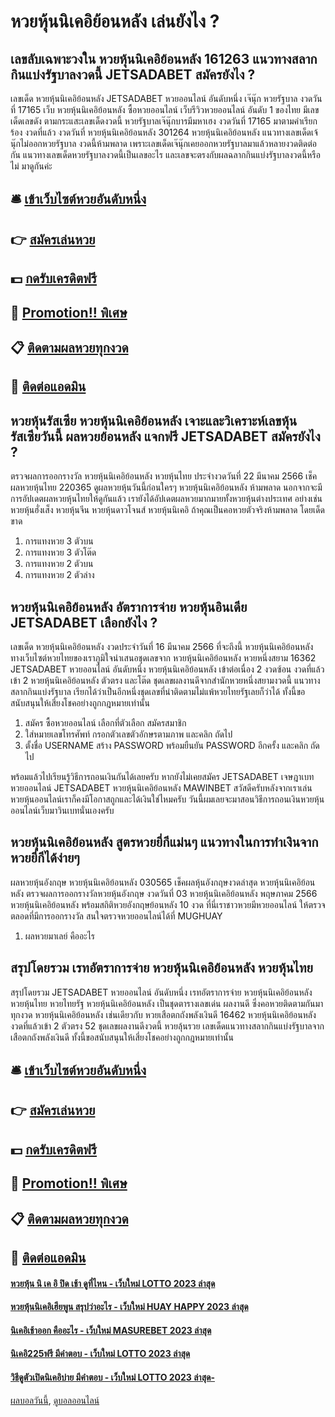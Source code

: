 # หวยหุ้นนิเคอิย้อนหลัง เล่นยังไง ?
## เลขลับเฉพาะวงใน หวยหุ้นนิเคอิย้อนหลัง 161263 แนวทางสลากกินแบ่งรัฐบาลงวดนี้ JETSADABET สมัครยังไง ?
เลขเด็ด หวยหุ้นนิเคอิย้อนหลัง JETSADABET หวยออนไลน์ อันดับหนึ่ง เจ๊นุ๊ก หวยรัฐบาล งวดวันที่ 17165
เว็บ หวยหุ้นนิเคอิย้อนหลัง ซื้อหวยออนไลน์ เว็บรีวิวหวยออนไลน์ อันดับ 1 ของไทย มีเลขเด็ดเลขดัง ตามกระแสะเลขเด็ดงวดนี้ หวยรัฐบาลเจ๊นุ๊กบารมีมหาเฮง งวดวันที่ 17165 มาตามคำเรียกร้อง งวดที่แล้ว งวดวันที่ หวยหุ้นนิเคอิย้อนหลัง 301264 หวยหุ้นนิเคอิย้อนหลัง แนวทางเลขเด็ดเจ้นุ๊กไม่ออกหวยรัฐบาล งวดนี้ห้ามพลาด เพราะเลขเด็ดเจ๊นุ๊กเคยออกหวยรัฐบาลมาแล้วหลายงวดติดต่อกัน แนวทางเลขเด็ดหวยรัฐบาลงวดนี้เป็นเลขอะไร และเลขจะตรงกับผลฉลากกินแบ่งรัฐบาลงวดนี้หรือไม่ มาดูกันค่ะ

## 🛎 [เข้าเว็บไซต์หวยอันดับหนึ่ง](https://bit.ly/3BG5bNw)
## 👉 [สมัครเล่นหวย](https://bit.ly/3BG5bNw)
## 💵 [กดรับเครดิตฟรี](https://bit.ly/3C3mvgS)
## 👑 [Promotion!! พิเศษ](https://bit.ly/3C3mvgS)
## 📋 [ติดตามผลหวยทุกงวด](https://bit.ly/3C3mvgS)
## 📱 [ติดต่อแอดมิน](https://bit.ly/3C3mvgS)

## หวยหุ้นรัสเซีย หวยหุ้นนิเคอิย้อนหลัง เจาะและวิเคราะห์เลขหุ้นรัสเซียวันนี้ ผลหวยย้อนหลัง แจกฟรี JETSADABET สมัครยังไง ?
ตรวจผลการออกรางวัล หวยหุ้นนิเคอิย้อนหลัง หวยหุ้นไทย ประจำงวดวันที่ 22 มีนาคม 2566
เช็คผลหวยหุ้นไทย 220365 ดูผลหวยหุ้นวันนี้ก่อนใครๆ หวยหุ้นนิเคอิย้อนหลัง ห้ามพลาด นอกจากจะมีการอัปเดตผลหวยหุ้นไทยให้ดูกันแล้ว เรายังได้อัปเดตผลหวยมากมายทั้งหวยหุ้นต่างประเทศ อย่างเช่นหวยหุ้นฮั่งเส็ง หวยหุ้นจีน หวยหุ้นดาวโจนส์ หวยหุ้นนิเคอิ ถ้าคุณเป็นคอหวยตัวจริงห้ามพลาด โดยเด็ดขาด
1. การแทงหวย 3 ตัวบน
2. การแทงหวย 3 ตัวโต๊ด
3. การแทงหวย 2 ตัวบน
4. การแทงหวย 2 ตัวล่าง

## หวยหุ้นนิเคอิย้อนหลัง อัตราการจ่าย หวยหุ้นอินเดีย JETSADABET เลือกยังไง ?
เลขเด็ด หวยหุ้นนิเคอิย้อนหลัง งวดประจำวันที่ 16 มีนาคม 2566 ที่จะถึงนี้ หวยหุ้นนิเคอิย้อนหลัง ทางเว็บไซต์หวยไทยของเราภูมิใจนำเสนอชุดเลขจาก หวยหุ้นนิเคอิย้อนหลัง หวยหนึ่งสยาม 16362 JETSADABET หวยออนไลน์ อันดับหนึ่ง หวยหุ้นนิเคอิย้อนหลัง เข้าต่อเนื่อง 2 งวดซ้อน งวดที่แล้วเข้า 2 หวยหุ้นนิเคอิย้อนหลัง ตัวตรง และโต๊ด ชุดเลขผลงานดีจากสำนักหวยหนึ่งสยามงวดนี้ แนวทางสลากกินแบ่งรัฐบาล เรียกได้ว่าเป็นอีกหนึ่งชุดเลขที่น่าติดตามไม่แพ้หวยไทยรัฐเลยก็ว่าได้ ทั้งนี้ขอสนับสนุนให้เสี่ยงโชคอย่างถูกกฎหมายเท่านั้น
1. สมัคร ซื้อหวยออนไลน์ เลือกที่ตัวเลือก สมัครสมาชิก
2. ใส่หมายเลขโทรศัพท์ กรอกตัวเลขตัวอักษรตามภาพ และคลิก ถัดไป
3. ตั้งชื่อ USERNAME สร้าง PASSWORD พร้อมยืนยัน PASSWORD อีกครั้ง และคลิก ถัดไป

พร้อมแล้วไปเรียนรู้วิธีการถอนเงินกันได้เลยครับ
หากยังไม่เคยสมัคร JETSADABET เจษฎาเบท หวยออนไลน์ JETSADABET หวยหุ้นนิเคอิย้อนหลัง MAWINBET
สวัสดีครับหลังจากเราเล่นหวยหุ้นออนไลน์เราก็คงมีโอกาสถูกและได้เงินใช่ไหมครับ
วันนี้ผมเลยจะมาสอนวิธีการถอนเงินหวยหุ้นออนไลน์เว็บมาวินเบทนั่นเองครับ

## หวยหุ้นนิเคอิย้อนหลัง สูตรหวยยี่กีแม่นๆ แนวทางในการทำเงินจากหวยยี่กีได้ง่ายๆ
ผลหวยหุ้นอังกฤษ หวยหุ้นนิเคอิย้อนหลัง 030565 เช็คผลหุ้นอังกฤษงวดล่าสุด หวยหุ้นนิเคอิย้อนหลัง ตรวจผลการออกรางวัลหวยหุ้นอังกฤษ งวดวันที่ 03 หวยหุ้นนิเคอิย้อนหลัง พฤษภาคม 2566 หวยหุ้นนิเคอิย้อนหลัง พร้อมสถิติหวยอังกฤษย้อนหลัง 10 งวด ที่นี่เราชาวหวยมีหวยออนไลน์ ให้ตรวจตลอดที่มีการออกรางวัล สนใจตรวจหวยออนไลน์ได้ที่ MUGHUAY
1. ผลหวยมาเลย์ คืออะไร

## สรุปโดยรวม เรทอัตราการจ่าย หวยหุ้นนิเคอิย้อนหลัง หวยหุ้นไทย
สรุปโดยรวม JETSADABET หวยออนไลน์ อันดับหนึ่ง เรทอัตราการจ่าย หวยหุ้นนิเคอิย้อนหลัง หวยหุ้นไทย หวยไทยรัฐ หวยหุ้นนิเคอิย้อนหลัง เป็นชุดตารางเลขเด่น ผลงานดี ซึ่งคอหวยติดตามกันมาทุกงวด หวยหุ้นนิเคอิย้อนหลัง เช่นเดียวกับ หวยเสือตกถังพลังเงินดี 16462 หวยหุ้นนิเคอิย้อนหลัง งวดที่แล้วเข้า 2 ตัวตรง 52 ชุดเลขผลงานดีงวดนี้ หวยลุ้นรวย เลขเด็ดแนวทางสลากกินแบ่งรัฐบาลจากเสือตกถังพลังเงินดี ทั้งนี้ขอสนับสนุนให้เสี่ยงโชคอย่างถูกกฎหมายเท่านั้น

## 🛎 [เข้าเว็บไซต์หวยอันดับหนึ่ง](https://bit.ly/3BG5bNw)
## 👉 [สมัครเล่นหวย](https://bit.ly/3BG5bNw)
## 💵 [กดรับเครดิตฟรี](https://bit.ly/3C3mvgS)
## 👑 [Promotion!! พิเศษ](https://bit.ly/3C3mvgS)
## 📋 [ติดตามผลหวยทุกงวด](https://bit.ly/3C3mvgS)
## 📱 [ติดต่อแอดมิน](https://bit.ly/3C3mvgS)

#### [หวยหุ้น นิ เค อิ ปิด เช้า ดูที่ไหน - เว็บใหม่ LOTTO 2023 ล่าสุด](https://atom.io/themes/หวยหุ้น%20นิ%20เค%20อิ%20ปิด%20เช้า%20ดูที่ไหน%20-%20เว็บใหม่%20lotto%202023%20ล่าสุด)
#### [หวยหุ้นนิเคอิเฮียพูน สรุปว่าอะไร - เว็บใหม่ HUAY HAPPY 2023 ล่าสุด](https://atom.io/themes/หวยหุ้นนิเคอิเฮียพูน%20สรุปว่าอะไร%20-%20เว็บใหม่%20huay%20happy%202023%20ล่าสุด)
#### [นิเคอิเช้าออก คืออะไร - เว็บใหม่ MASUREBET 2023 ล่าสุด](https://atom.io/themes/นิเคอิเช้าออก%20คืออะไร%20-%20เว็บใหม่%20masurebet%202023%20ล่าสุด)
#### [นิเคอิ225ฟรี มีคำตอบ - เว็บใหม่ LOTTO 2023 ล่าสุด](https://atom.io/themes/นิเคอิ225ฟรี%20มีคำตอบ%20-%20เว็บใหม่%20lotto%202023%20ล่าสุด)
#### [วิธีดูตัวเปิดนิเคอิบ่าย มีคำตอบ - เว็บใหม่ LOTTO 2023 ล่าสุด-](https://atom.io/themes/วิธีดูตัวเปิดนิเคอิบ่าย%20มีคำตอบ%20-%20เว็บใหม่%20lotto%202023%20ล่าสุด-)

[ผลบอลวันนี้](https://siamsport.tv "ผลบอลวันนี้"), [ดูบอลออนไลน์](https://siamsport.tv/ดูบอลสด "ดูบอลออนไลน์")